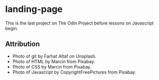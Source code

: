 # landing-page
This is the last project on The Odin Project before lessons on Javascript begin.

## Attribution

- Photo of git by Farhat Altaf on Unsplash.
- Photo of HTML by Marcin from Pixabay.
- Photo of CSS by Marcin from Pixabay.
- Photo of Javascript by CopyrightFreePictures from Pixabay.
